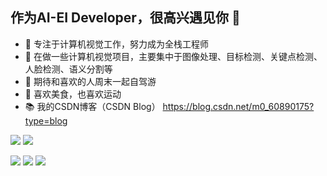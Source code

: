 ## 作为AI-EI Developer，很高兴遇见你 👋

- 🧡 专注于计算机视觉工作，努力成为全栈工程师
- 🔨 在做一些计算机视觉项目，主要集中于图像处理、目标检测、关键点检测、人脸检测、语义分割等
- 🍬 期待和喜欢的人周末一起自驾游
- 🥩 喜欢美食，也喜欢运动
- 📚 我的CSDN博客（CSDN Blog） https://blog.csdn.net/m0_60890175?type=blog
<p>
<img src="https://img.shields.io/static/v1?label=Program&message=Python&color=blue"/>
<a href="https://blog.csdn.net/m0_60890175?type=blog"><img src="https://img.shields.io/static/v1?label=Blog&message=CSDN&color=red"/></a>
</p>



![](https://github-readme-stats.vercel.app/api/top-langs/?username=xiaoaleiBLUE&theme=dark&layout=compact) ![](https://stats.justsong.cn/api/csdn?id=小啊磊_Vv&theme=dark)
![](https://github-readme-stats.vercel.app/api?username=xiaoaleiBLUE&show_icons=true&theme=dark&count_private=true)
</a>



